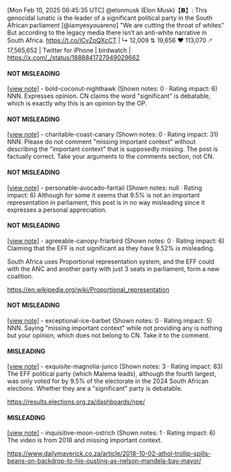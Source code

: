[Mon Feb 10, 2025 06:45:35 UTC] @elonmusk (Elon Musk)【𝗕】: This genocidal lunatic is the leader of a significant political party in the South African parliament [@iamyesyouareno] "We are cutting the throat of whites" But according to the legacy media there isn’t an anti-white narrative in South Africa. https://t.co/ICvZpQXcCT | ↳ 12,009 ⇅ 19,656 ♥ 113,070 🡕 17,565,652 | Twitter for iPhone | birdwatch | https://x.com/_/status/1888841727949029662

#### NOT MISLEADING

[[view note]](https://x.com/i/birdwatch/n/1888962586890420635) - bold-coconut-nighthawk (Shown notes: 0 · Rating impact: 6)
NNN. Expresses opinion. CN claims the word "significant" is debatable, which is exactly why this is an opinion by the OP. 

#### NOT MISLEADING

[[view note]](https://x.com/i/birdwatch/n/1888944527127220376) - charitable-coast-canary (Shown notes: 0 · Rating impact: 31)
NNN. Please do not comment "missing important context" without describing the "important context" that is supposedly missing. 
The post is factually correct.
Take your arguments to the comments section, not CN.

#### NOT MISLEADING

[[view note]](https://x.com/i/birdwatch/n/1888899393048527117) - personable-avocado-fantail (Shown notes: null · Rating impact: 6)
Although for some it seems that 9.5% is not an important representation in parliament, this post is in no way misleading since it expresses a personal appreciation.

#### NOT MISLEADING

[[view note]](https://x.com/i/birdwatch/n/1888887450757366083) - agreeable-canopy-friarbird (Shown notes: 0 · Rating impact: 6)
Claiming that the EFF is not significant as they have 9.52% is misleading.  

South Africa uses Proportional representation system, and the EFF could with the ANC and another party with just 3 seats in parliament, form a new coalition. 

https://en.wikipedia.org/wiki/Proportional_representation 

#### NOT MISLEADING

[[view note]](https://x.com/i/birdwatch/n/1888857243279618150) - exceptional-ice-barbet (Shown notes: 0 · Rating impact: 5)
NNN. Saying "missing important context" while not providing any is nothing but your opinion, which does not belong to CN. Take it to the comment. 

#### MISLEADING

[[view note]](https://x.com/i/birdwatch/n/1888879195595382841) - exquisite-magnolia-junco (Shown notes: 3 · Rating impact: 83)
The EFF political party (which Malema leads), although the fourth largest, was only voted for by 9.5% of the electorate in the 2024 South African elections. Whether they are a "significant" party is debatable.

https://results.elections.org.za/dashboards/npe/

#### MISLEADING

[[view note]](https://x.com/i/birdwatch/n/1888849338580836623) - inquisitive-moon-ostrich (Shown notes: 1 · Rating impact: 6)
The video is from 2018 and missing important context. 

https://www.dailymaverick.co.za/article/2018-10-02-athol-trollip-spills-beans-on-backdrop-to-his-ousting-as-nelson-mandela-bay-mayor/
